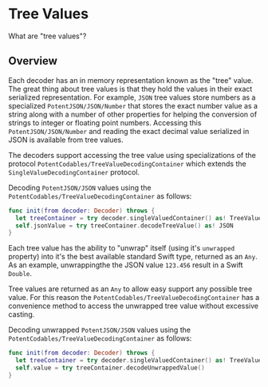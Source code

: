 # Tree Values

What are "tree values"?

## Overview

Each decoder has an in memory representation known as the "tree" value. The great thing about tree values is that they 
hold the values in their exact serialized representation.  For example, `JSON` tree values store numbers as a
specialized ``PotentJSON/JSON/Number`` that stores the exact number value as a string along with a number of other 
properties for helping the conversion of strings to integer or floating point numbers. Accessing this
``PotentJSON/JSON/Number`` and reading the exact decimal value serialized in JSON is available from tree values. 

The decoders support accessing the tree value using specializations of the protocol
``PotentCodables/TreeValueDecodingContainer`` which extends the  `SingleValueDecodingContainer` protocol. 

Decoding ``PotentJSON/JSON`` values using the ``PotentCodables/TreeValueDecodingContainer`` as follows:
```swift
func init(from decoder: Decoder) throws {
  let treeContainer = try decoder.singleValuedContainer() as! TreeValueDecodingContainer
  self.jsonValue = try treeContainer.decodeTreeValue() as! JSON
}
```

Each tree value has the ability to "unwrap" itself (using it's `unwrapped` property) into it's the best available
standard Swift type, returned as an  `Any`. As an example, unwrappingthe the JSON value `123.456` result in a Swift
`Double`.

Tree values are returned as an `Any` to allow easy support any possible tree value. For this reason the
``PotentCodables/TreeValueDecodingContainer`` has a convenience method to access the unwrapped tree value without
excessive casting.

Decoding unwrapped ``PotentJSON/JSON`` values using the ``PotentCodables/TreeValueDecodingContainer`` as follows:
```swift
func init(from decoder: Decoder) throws {
  let treeContainer = try decoder.singleValuedContainer() as! TreeValueDecodingContainer
  self.value = try treeContainer.decodeUnwrappedValue()
}
```

